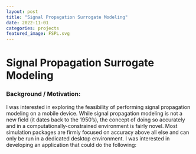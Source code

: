 ```yaml
---
layout: post
title: "Signal Propagation Surrogate Modeling"
date: 2022-11-01
categories: projects
featured_image: FSPL.svg
---
```


# Signal Propagation Surrogate Modeling



### Background / Motivation:
I was interested in exploring the feasibility of performing signal propagation modeling on a mobile device. While signal propagation modeling is not a new field (it dates back to the 1950’s), the concept of doing so accurately and in a computationally-constrained environment is fairly novel. Most simulation packages are firmly focused on accuracy above all else and can only be run in a dedicated desktop environment. I was interested in developing an application that could do the following: